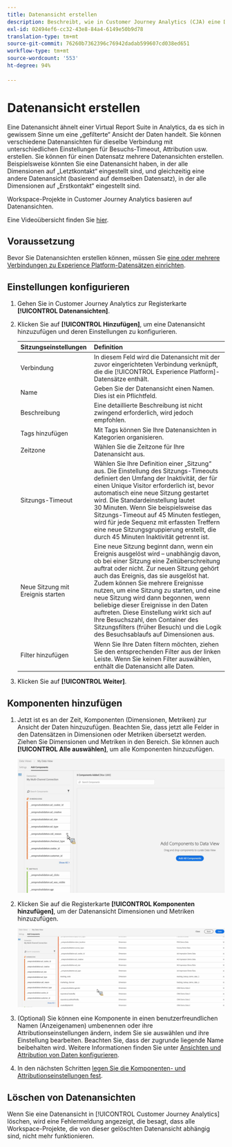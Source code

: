 ```yaml
---
title: Datenansicht erstellen
description: Beschreibt, wie in Customer Journey Analytics (CJA) eine Datenansicht für einen Plattform-Datensatz erstellt wird.
exl-id: 02494ef6-cc32-43e8-84a4-6149e50b9d78
translation-type: tm+mt
source-git-commit: 76260b7362396c76942dadab599607cd038ed651
workflow-type: tm+mt
source-wordcount: '553'
ht-degree: 94%

---
```


# Datenansicht erstellen

Eine Datenansicht ähnelt einer Virtual Report Suite in Analytics, da es sich in gewissem Sinne um eine „gefilterte“ Ansicht der Daten handelt. Sie können verschiedene Datenansichten für dieselbe Verbindung mit unterschiedlichen Einstellungen für Besuchs-Timeout, Attribution usw. erstellen. Sie können für einen Datensatz mehrere Datenansichten erstellen. Beispielsweise könnten Sie eine Datenansicht haben, in der alle Dimensionen auf „Letztkontakt“ eingestellt sind, und gleichzeitig eine andere Datenansicht (basierend auf demselben Datensatz), in der alle Dimensionen auf „Erstkontakt“ eingestellt sind.

Workspace-Projekte in Customer Journey Analytics basieren auf Datenansichten.

Eine Videoübersicht finden Sie [hier](https://docs.adobe.com/content/help/de-DE/platform-learn/tutorials/cja/basic-configuration-for-data-views.html).

## Voraussetzung

Bevor Sie Datenansichten erstellen können, müssen Sie [eine oder mehrere Verbindungen zu Experience Platform-Datensätzen einrichten](/help/connections/create-connection.md).

## Einstellungen konfigurieren

1. Gehen Sie in Customer Journey Analytics zur Registerkarte **[!UICONTROL Datenansichten]**.

1. Klicken Sie auf **[!UICONTROL Hinzufügen]**, um eine Datenansicht hinzuzufügen und deren Einstellungen zu konfigurieren.

   | Sitzungseinstellungen | Definition |
   |---|---|
   | Verbindung | In diesem Feld wird die Datenansicht mit der zuvor eingerichteten Verbindung verknüpft, die die [!UICONTROL Experience Platform]-Datensätze enthält. |
   | Name | Geben Sie der Datenansicht einen Namen. Dies ist ein Pflichtfeld. |
   | Beschreibung | Eine detaillierte Beschreibung ist nicht zwingend erforderlich, wird jedoch empfohlen. |
   | Tags hinzufügen | Mit Tags können Sie Ihre Datenansichten in Kategorien organisieren. |
   | Zeitzone | Wählen Sie die Zeitzone für Ihre Datenansicht aus. |
   | Sitzungs-Timeout | Wählen Sie Ihre Definition einer „Sitzung“ aus. Die Einstellung des Sitzungs-Timeouts definiert den Umfang der Inaktivität, der für einen Unique Visitor erforderlich ist, bevor automatisch eine neue Sitzung gestartet wird. Die Standardeinstellung lautet 30 Minuten. Wenn Sie beispielsweise das Sitzungs-Timeout auf 45 Minuten festlegen, wird für jede Sequenz mit erfassten Treffern eine neue Sitzungsgruppierung erstellt, die durch 45 Minuten Inaktivität getrennt ist. <!--This setting impacts not only your visit counts, but also how visit filter containers are evaluated, and the visit expiration logic for any eVars expiring on visit. Decreasing the session timeout will likely increase the total number of visits in your reporting, while increasing the visit timeout will likely decrease the total number of visits in your reporting. This needs to be reviewed.--> |
   | Neue Sitzung mit Ereignis starten | Eine neue Sitzung beginnt dann, wenn ein Ereignis ausgelöst wird – unabhängig davon, ob bei einer Sitzung eine Zeitüberschreitung auftrat oder nicht. Zur neuen Sitzung gehört auch das Ereignis, das sie ausgelöst hat. Zudem können Sie mehrere Ereignisse nutzen, um eine Sitzung zu starten, und eine neue Sitzung wird dann begonnen, wenn beliebige dieser Ereignisse in den Daten auftreten. Diese Einstellung wirkt sich auf Ihre Besuchszahl, den Container des Sitzungsfilters (früher Besuch) und die Logik des Besuchsablaufs auf Dimensionen aus. |
   | Filter hinzufügen | Wenn Sie Ihre Daten filtern möchten, ziehen Sie den entsprechenden Filter aus der linken Leiste. Wenn Sie keinen Filter auswählen, enthält die Datenansicht alle Daten. |

1. Klicken Sie auf **[!UICONTROL Weiter]**.

## Komponenten hinzufügen

1. Jetzt ist es an der Zeit, Komponenten (Dimensionen, Metriken) zur Ansicht der Daten hinzuzufügen. Beachten Sie, dass jetzt alle Felder in den Datensätzen in Dimensionen oder Metriken übersetzt werden. Ziehen Sie Dimensionen und Metriken in den Bereich. Sie können auch **[!UICONTROL Alle auswählen]**, um alle Komponenten hinzuzufügen.

   ![](assets/add-all-components.png)

1. Klicken Sie auf die Registerkarte **[!UICONTROL Komponenten hinzufügen]**, um der Datenansicht Dimensionen und Metriken hinzuzufügen.

   ![](assets/add-all-components2.png)

1. (Optional) Sie können eine Komponente in einen benutzerfreundlichen Namen (Anzeigenamen) umbenennen oder ihre Attributionseinstellungen ändern, indem Sie sie auswählen und ihre Einstellung bearbeiten. Beachten Sie, dass der zugrunde liegende Name beibehalten wird. Weitere Informationen finden Sie unter [Ansichten und Attribution von Daten konfigurieren](/help/data-views/configure-dataviews.md).

1. In den nächsten Schritten [legen Sie die Komponenten- und Attributionseinstellungen fest](/help/data-views/configure-dataviews.md).

## Löschen von Datenansichten

Wenn Sie eine Datenansicht in [!UICONTROL Customer Journey Analytics] löschen, wird eine Fehlermeldung angezeigt, die besagt, dass alle Workspace-Projekte, die von dieser gelöschten Datenansicht abhängig sind, nicht mehr funktionieren.
